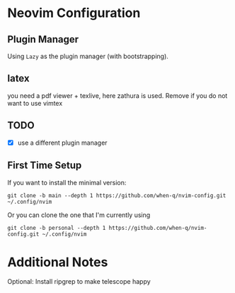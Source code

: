 # Neovim Configuration
## Plugin Manager
Using `Lazy` as the plugin manager (with bootstrapping).

## latex
you need a pdf viewer + texlive, here zathura is used. Remove if you do not want to use vimtex

## TODO
- [x] use a different plugin manager

## First Time Setup
If you want to install the minimal version:
```
git clone -b main --depth 1 https://github.com/when-q/nvim-config.git ~/.config/nvim
```
Or you can clone the one that I'm currently using
```
git clone -b personal --depth 1 https://github.com/when-q/nvim-config.git ~/.config/nvim
```

# Additional Notes
Optional: Install ripgrep to make telescope happy
